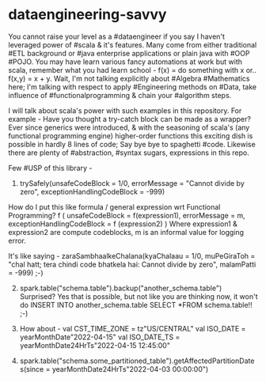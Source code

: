 # dataengineering-savvy

You cannot raise your level as a #dataengineer if you say I haven't leveraged power of #scala & it's features. Many come from either traditional #ETL background or #java enterprise applications or plain java with #OOP #POJO. You may have learn various fancy automations at work but with scala, remember what you had learn school -
f(x) = do something with x or.. f(x,y) = x + y.
Wait, I'm not talking explicitly about #Algebra #Mathematics here; I'm talking with respect to apply #Engineering methods on #Data, take influence of #functionalprogramming & chain your #algorithm steps.

I will talk about scala's power with such examples in this repository. For example - Have you thought a try-catch block can be made as a wrapper? Ever since generics were introduced, & with the seasoning of scala's (any functional programming engine) higher-order functions this exciting dish is possible in hardly 8 lines of code; Say bye bye to spaghetti #code. Likewise there are plenty of #abstraction, #syntax sugars, expressions in this repo.

Few #USP of this library -
1. trySafely(unsafeCodeBlock = 1/0, errorMessage = "Cannot divide by zero", exceptionHandlingCodeBlock = -999)

How do I put this like formula / general expression wrt Functional Programming?
f ( unsafeCodeBlock = f(expression1), errorMessage = m, exceptionHandlingCodeBlock = f (expression2) )
Where expression1 & expression2 are compute codeblocks, m is an informal value for logging error.

It's like saying -
zaraSambhaalkeChalana(kyaChalaau = 1/0, muPeGiraToh = "chal hatt; tera chindi code bhatkela hai: Cannot divide by zero", malamPatti = -999) ;-)


2. spark.table("schema.table").backup("another_schema.table")
Surprised? Yes that is possible, but not like you are thinking now, it won't do INSERT INTO another_schema.table SELECT *FROM schema.table!! ;-)

3. How about -
val CST_TIME_ZONE = tz"US/CENTRAL"
val ISO_DATE = yearMonthDate"2022-04-15"
val ISO_DATE_TS = yearMonthDate24HrTs"2022-04-15 12:45:00"

4. spark.table("schema.some_partitioned_table").getAffectedPartitionDates(since = yearMonthDate24HrTs"2022-04-03 00:00:00")
